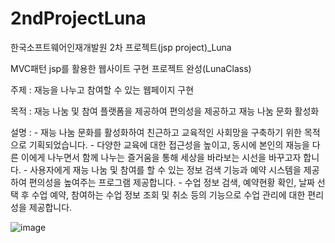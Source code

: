 # 2ndProjectLuna

한국소프트웨어인재개발원 2차 프로젝트(jsp project)_Luna


MVC패턴 jsp를 활용한 웹사이트 구현 프로젝트 완성(LunaClass)

주제 : 재능을 나누고 참여할 수 있는 웹페이지 구현

목적 : 재능 나눔 및 참여 플랫폼을 제공하여 편의성을 제공하고 재능 나눔 문화 활성화

설명 : - 재능 나눔 문화를 활성화하여 친근하고 교육적인 사회망을 구축하기 위한 목적으로 기획되었습니다. 
       - 다양한 교육에 대한 접근성을 높이고, 동시에 본인의 재능을 다른 이에게 나누면서 함께 나누는 즐거움을 통해 세상을 바라보는 시선을 바꾸고자 합니다. 
       - 사용자에게 재능 나눔 및 참여를 할 수 있는 정보 검색 기능과 예약 시스템을 제공하여 편의성을 높여주는 프로그램 제공합니다.
       - 수업 정보 검색, 예약현황 확인, 날짜 선택 후 수업 예약,  참여하는 수업 정보 조회 및 취소 등의 기능으로 수업 관리에 대한 편리성을 제공합니다.

![image](https://user-images.githubusercontent.com/83697112/131850629-d59a950c-c36c-4fed-afc6-87277fc49ff8.png)

